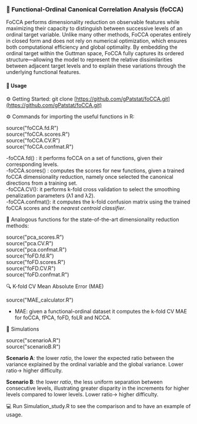### 🚀 Functional-Ordinal Canonical Correlation Analysis (foCCA)
FoCCA performs dimensionality reduction on observable features while maximizing their capacity to distinguish between successive levels of an ordinal target variable. Unlike many other methods, FoCCA operates entirely in closed form and does not rely on numerical optimization, which ensures both computational efficiency and global optimality. By embedding the ordinal target within the Guttman space, FoCCA fully captures its ordered structure—allowing the model to represent the relative dissimilarities between adjacent target levels and to explain these variations through the underlying functional features.

#### 🧪 Usage
⚙️ Getting Started: git clone [https://github.com/gPatstat/foCCA.git](https://github.com/gPatstat/foCCA.git)

⚙️ Commands for importing the useful functions in R:

source("foCCA.fd.R") <br>
source("foCCA.scores.R") <br>
source("foCCA.CV.R") <br>
source("foCCA.confmat.R")<br>

-foCCA.fd() : it performs foCCA on a set of functions, given their corresponding levels.<br>
-foCCA.scores() : computes the scores for new functions, given a trained foCCA dimensionality reduction, namely once selected the canonical directions from a training set.<br>
-foCCA.CV(): it performs k-fold cross validation to select the smoothing penalization parameters (λ1 and λ2).<br>
-foCCA.confmat(): it computes the k-fold confusion matrix using the trained foCCA scores and the _nearest centroid classifier_.<br>

📖 Analogous functions for the state-of-the-art dimensionality reduction methods:

source("pca_scores.R")<br>
source("pca.CV.R")<br>
source("pca.confmat.R")<br>
source("foFD.fd.R")<br>
source("foFD.scores.R")<br>
source("foFD.CV.R")<br>
source("foFD.confmat.R")<br>

🔍 K-fold CV Mean Absolute Error (MAE)

source("MAE_calculator.R")

- MAE: given a functional-ordinal dataset it computes the k-fold CV MAE for foCCA, fPCA, foFD, foLR and NCCA.
  
🔬 Simulations 

source("scenarioA.R")<br>
source("scenarioB.R")<br>

**Scenario A**: the lower $ratio$, the lower the expected ratio between the variance explained by the ordinal variable and the global variance. Lower ratio-> higher difficulty.

**Scenario B**: the lower $ratio$, the less uniform separation between consecutive levels, illustrating greater disparity in the increments for higher levels compared to lower levels. Lower ratio-> higher difficulty.

💻 Run Simulation_study.R to see the comparison and to have an example of usage.


